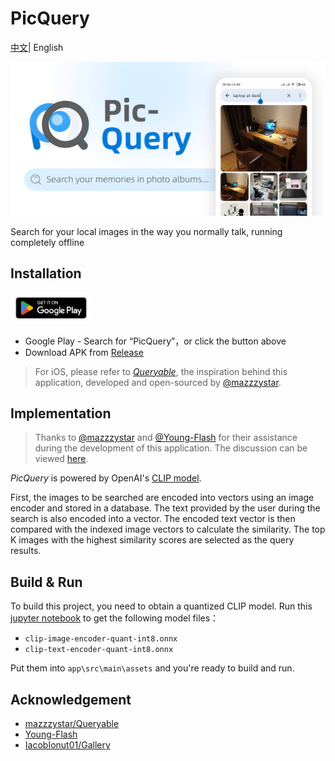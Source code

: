 # PicQuery

[中文](README.md)| English

![cover_en](assets/cover_en.jpg)

Search for your local images in the way you normally talk, running completely offline

## Installation

<a href='https://play.google.com/store/apps/details?id=me.grey.picquery&pcampaignid=pcampaignidMKT-Other-global-all-co-prtnr-py-PartBadge-Mar2515-1'><img style="width:130px" src='./assets/google-play-badge-en.png'/></a> 

- Google Play - Search for “PicQuery”，or click the button above
- Download APK from [Release](https://github.com/greyovo/PicQuery/releases)

> For iOS, please refer to *[Queryable](https://apps.apple.com/us/app/queryable-find-photo-by-text/id1661598353)*, the inspiration behind this application, developed and open-sourced by [@mazzzystar](https://github.com/mazzzystar).

## Implementation

> Thanks to [@mazzzystar](https://github.com/mazzzystar) and [@Young-Flash](https://github.com/Young-Flash) for their assistance during the development of this application. The discussion can be viewed [here](https://github.com/mazzzystar/Queryable/issues/12).

*PicQuery* is powered by OpenAI's [CLIP model](https://github.com/openai/CLIP). 

First, the images to be searched are encoded into vectors using an image encoder and stored in a database. The text provided by the user during the search is also encoded into a vector. The encoded text vector is then compared with the indexed image vectors to calculate the similarity. The top K images with the highest similarity scores are selected as the query results.

## Build & Run

To build this project, you need to obtain a quantized CLIP model. Run this [jupyter notebook](https://colab.research.google.com/drive/1bW1aMg0er1T4aOcU5pCNYVgmVzBJ4-x4#scrollTo=hPscj2wlZlHb) to get the following model files：

- `clip-image-encoder-quant-int8.onnx`
- `clip-text-encoder-quant-int8.onnx`

Put them into `app\src\main\assets` and you're ready to build and run.


## Acknowledgement

- [mazzzystar/Queryable](https://github.com/mazzzystar/Queryable)
- [Young-Flash](https://github.com/Young-Flash)
- [IacobIonut01/Gallery](https://github.com/IacobIonut01/Gallery)
